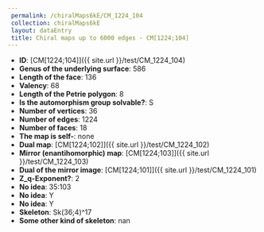 ```yaml
--- 
 permalink: /chiralMaps6kE/CM_1224_104 
 collection: chiralMaps6kE
 layout: dataEntry
 title: Chiral maps up to 6000 edges - CM[1224;104]
---
```


- **ID**: [CM[1224;104]]({{ site.url }}/test/CM_1224_104)
- **Genus of the underlying surface**: 586
- **Length of the face**: 136
- **Valency**: 68
- **Length of the Petrie polygon**: 8
- **Is the automorphism group solvable?**: S
- **Number of vertices**: 36
- **Number of edges**: 1224
- **Number of faces**: 18
- **The map is self-**: none
- **Dual map**: [CM[1224;102]]({{ site.url }}/test/CM_1224_102)
- **Mirror (enantihomorphic) map**: [CM[1224;103]]({{ site.url }}/test/CM_1224_103)
- **Dual of the mirror image**: [CM[1224;101]]({{ site.url }}/test/CM_1224_101)
- **Z_q-Exponent?**: 2
- **No idea**:  35:103
- **No idea**: Y
- **No idea**: Y
- **Skeleton**: Sk(36;4)^17
- **Some other kind of skeleton**: nan
